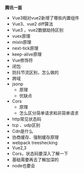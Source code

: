 **腾讯一面**



- Vue3相对vue2新增了哪些内置组件
- Vue3、vue2 diff算法
- Vue3 ，vue2数据劫持区别
- vuex原理
- mixin原理
- next-tick原理
- keep-alive原理
- Vue修饰符
- 闭包
- 防抖节流区别，怎么做的
- 跨域
- jsonp
  - 原理
  - 优缺点
- Cors
  - 原理
  - 怎么区分简单请求和非简单请求
- http常见状态码
- tcp 、udp区别
- Cdn是什么
- 协商缓存、强制缓存原理
- webpack treeshecking
- Vue2,3 
- Cors，状态码要深入了解一下
- 基础需要再去了解加深的
- node也要会
